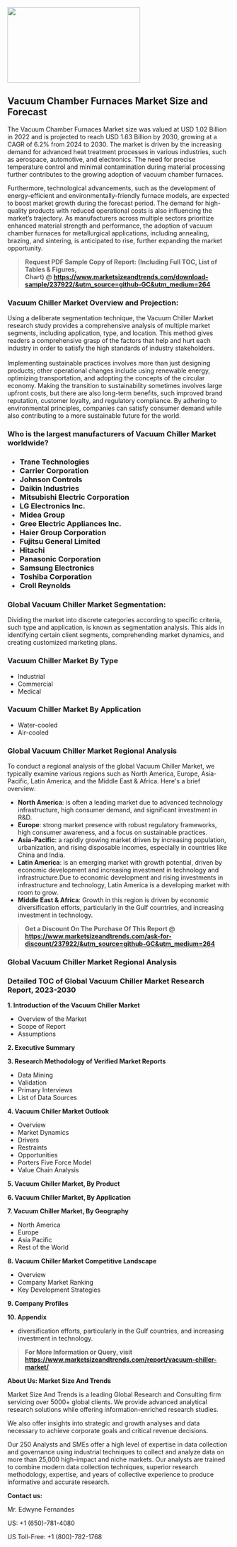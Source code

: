 <p><img class="alignnone size-medium wp-image-20088" src="https://ffe5etoiles.com/wp-content/uploads/2024/12/MST1-300x171.png" alt="" width="300" height="171" /></p><h2>Vacuum Chamber Furnaces Market Size and Forecast</h2><p>The Vacuum Chamber Furnaces Market size was valued at USD 1.02 Billion in 2022 and is projected to reach USD 1.63 Billion by 2030, growing at a CAGR of 6.2% from 2024 to 2030. The market is driven by the increasing demand for advanced heat treatment processes in various industries, such as aerospace, automotive, and electronics. The need for precise temperature control and minimal contamination during material processing further contributes to the growing adoption of vacuum chamber furnaces.</p><p>Furthermore, technological advancements, such as the development of energy-efficient and environmentally-friendly furnace models, are expected to boost market growth during the forecast period. The demand for high-quality products with reduced operational costs is also influencing the market’s trajectory. As manufacturers across multiple sectors prioritize enhanced material strength and performance, the adoption of vacuum chamber furnaces for metallurgical applications, including annealing, brazing, and sintering, is anticipated to rise, further expanding the market opportunity.</p></p><blockquote id="" class=""><strong>Request PDF Sample Copy of Report: (Including Full TOC, List of Tables &amp; Figures, Chart)&nbsp;@&nbsp;<strong><a href="https://www.marketsizeandtrends.com/download-sample/237922/&utm_source=github-GC&utm_medium=264" target="_blank">https://www.marketsizeandtrends.com/download-sample/237922/&utm_source=github-GC&utm_medium=264</a></strong></strong></blockquote><h3 id="" class="">Vacuum Chiller Market&nbsp;Overview and Projection:</h3><p id="" class="">Using a deliberate segmentation technique, the Vacuum Chiller Market research study provides a comprehensive analysis of multiple market segments, including application, type, and location. This method gives readers a comprehensive grasp of the factors that help and hurt each industry in order to satisfy the high standards of industry stakeholders. <br /> <br />Implementing sustainable practices involves more than just designing products; other operational changes include using renewable energy, optimizing transportation, and adopting the concepts of the circular economy. Making the transition to sustainability sometimes involves large upfront costs, but there are also long-term benefits, such improved brand reputation, customer loyalty, and regulatory compliance. By adhering to environmental principles, companies can satisfy consumer demand while also contributing to a more sustainable future for the world.</p><h3 id="" class="">Who is the largest manufacturers of&nbsp;Vacuum Chiller Market worldwide?</h3><h3 class=""><p><ul><li>Trane Technologies </li><li> Carrier Corporation </li><li> Johnson Controls </li><li> Daikin Industries </li><li> Mitsubishi Electric Corporation </li><li> LG Electronics Inc. </li><li> Midea Group </li><li> Gree Electric Appliances Inc. </li><li> Haier Group Corporation </li><li> Fujitsu General Limited </li><li> Hitachi </li><li> Panasonic Corporation </li><li> Samsung Electronics </li><li> Toshiba Corporation </li><li> Croll Reynolds</li></ul></p></h3><h3 id="" class="">Global&nbsp;Vacuum Chiller Market Segmentation:</h3><p id="" class="">Dividing the market into discrete categories according to specific criteria, such type and application, is known as segmentation analysis. This aids in identifying certain client segments, comprehending market dynamics, and creating customized marketing plans.</p><h3 id="" class="">Vacuum Chiller Market&nbsp;By Type</h3><p><p><ul><li>Industrial</li><li> Commercial</li><li> Medical</p></li></ul></p></p><h3 id="" class="">Vacuum Chiller Market&nbsp;By Application</h3><p class=""><p><ul><li>Water-cooled</li><li> Air-cooled</li></ul></p></p><h3 id="" class="">Global Vacuum Chiller Market Regional Analysis</h3><p id="" class="">To conduct a regional analysis of the global Vacuum Chiller Market, we typically examine various regions such as North America, Europe, Asia-Pacific, Latin America, and the Middle East &amp; Africa. Here's a brief overview:</p><ul><li><strong>North America</strong>: is often a leading market due to advanced technology infrastructure, high consumer demand, and significant investment in R&amp;D.</li><li><strong>Europe</strong>: strong market presence with robust regulatory frameworks, high consumer awareness, and a focus on sustainable practices.</li><li><strong>Asia-Pacific</strong>: a rapidly growing market driven by increasing population, urbanization, and rising disposable incomes, especially in countries like China and India.</li><li><strong>Latin America</strong>: is an emerging market with growth potential, driven by economic development and increasing investment in technology and infrastructure.Due to economic development and rising investments in infrastructure and technology, Latin America is a developing market with room to grow.</li><li><strong>Middle East &amp; Africa</strong>: Growth in this region is driven by economic diversification efforts, particularly in the Gulf countries, and increasing investment in technology.</li></ul><blockquote id="" class=""><strong>Get a Discount On The Purchase Of This Report @ <strong><a href="https://www.marketsizeandtrends.com/ask-for-discount/237922/&utm_source=github-GC&utm_medium=264" target="_blank">https://www.marketsizeandtrends.com/ask-for-discount/237922/&utm_source=github-GC&utm_medium=264</a></strong></strong></blockquote><h3 id="" class="">Global Vacuum Chiller Market Regional Analysis</h3><h3 id="" class="">Detailed TOC of Global Vacuum Chiller Market Research Report, 2023-2030</h3><p id="" class=""><strong>1. Introduction of the Vacuum Chiller Market</strong></p><ul><li>Overview of the Market</li><li>Scope of Report</li><li>Assumptions</li></ul><p id="" class=""><strong>2. Executive Summary</strong></p><p id="" class=""><strong>3. Research Methodology of Verified Market Reports</strong></p><ul><li>Data Mining</li><li>Validation</li><li>Primary Interviews</li><li>List of Data Sources</li></ul><p id="" class=""><strong>4. Vacuum Chiller Market Outlook</strong></p><ul><li>Overview</li><li>Market Dynamics</li><li>Drivers</li><li>Restraints</li><li>Opportunities</li><li>Porters Five Force Model</li><li>Value Chain Analysis</li></ul><p id="" class=""><strong>5. Vacuum Chiller Market, By Product</strong></p><p id="" class=""><strong>6. Vacuum Chiller Market, By Application</strong></p><p id="" class=""><strong>7. Vacuum Chiller Market, By Geography</strong></p><ul><li>North America</li><li>Europe</li><li>Asia Pacific</li><li>Rest of the World</li></ul><p id="" class=""><strong>8. Vacuum Chiller Market Competitive Landscape</strong></p><ul><li>Overview</li><li>Company Market Ranking</li><li>Key Development Strategies</li></ul><p id="" class=""><strong>9. Company Profiles</strong></p><p id="" class=""><strong>10. Appendix</strong></p><ul><li>diversification efforts, particularly in the Gulf countries, and increasing investment in technology.</li></ul><blockquote id="" class=""><strong>For More Information or Query, visit <strong><strong><a href="https://www.marketsizeandtrends.com/report/vacuum-chiller-market/" target="_blank">https://www.marketsizeandtrends.com/report/vacuum-chiller-market/</a></strong></strong></strong></blockquote><p id="" class=""><strong>About Us: Market Size And Trends</strong></p><p id="" class="">Market Size And Trends is a leading Global Research and Consulting firm servicing over 5000+ global clients. We provide advanced analytical research solutions while offering information-enriched research studies.</p><p id="" class="">We also offer insights into strategic and growth analyses and data necessary to achieve corporate goals and critical revenue decisions.</p><p id="" class="">Our 250 Analysts and SMEs offer a high level of expertise in data collection and governance using industrial techniques to collect and analyze data on more than 25,000 high-impact and niche markets. Our analysts are trained to combine modern data collection techniques, superior research methodology, expertise, and years of collective experience to produce informative and accurate research.</p><p id="" class=""><strong>Contact us:</strong></p><p id="" class="">Mr. Edwyne Fernandes</p><p id="" class="">US: +1 (650)-781-4080</p><p id="" class="">US Toll-Free: +1 (800)-782-1768</p>
